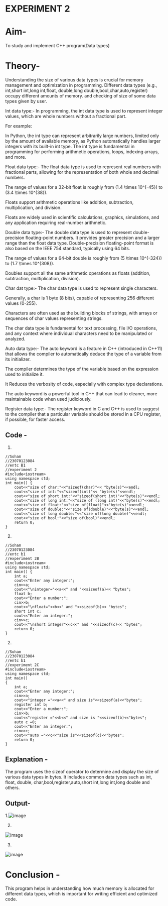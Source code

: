 # EXPERIMENT 2

# Aim-
To study and implement C++ program(Data types)

# Theory-
Understanding the size of various data types is crucial for memory management and optimization in programming. Different data types (e.g., int,short int,long int,float, double,long double,bool,char,auto,register) occupy different amounts of memory. and checking of size of some data types given by user.

Int data type:-
In programming, the int data type is used to represent integer values, which are whole numbers without a fractional part.

For example:

In Python, the int type can represent arbitrarily large numbers, limited only by the amount of available memory, as Python automatically handles larger integers with its built-in int type.
The int type is fundamental in programming for performing arithmetic operations, loops, indexing arrays, and more.

Float data type:-
The float data type is used to represent real numbers with fractional parts, allowing for the representation of both whole and decimal numbers.

The range of values for a 32-bit float is roughly from (1.4 \times 10^{-45}) to (3.4 \times 10^{38}).

Floats support arithmetic operations like addition, subtraction, multiplication, and division.

Floats are widely used in scientific calculations, graphics, simulations, and any application requiring real-number arithmetic.

Double data type:-
The double data type is used to represent double-precision floating-point numbers. It provides greater precision and a larger range than the float data type. Double-precision floating-point format is also based on the IEEE 754 standard, typically using 64 bits.

The range of values for a 64-bit double is roughly from (5 \times 10^{-324}) to (1.7 \times 10^{308}).

Doubles support all the same arithmetic operations as floats (addition, subtraction, multiplication, division).

Char dat type:-
The char data type is used to represent single characters.

Generally, a char is 1 byte (8 bits), capable of representing 256 different values (0-255).

Characters are often used as the building blocks of strings, with arrays or sequences of char values representing strings.

The char data type is fundamental for text processing, file I/O operations, and any context where individual characters need to be manipulated or analyzed.

Auto data type:-
The auto keyword is a feature in C++ (introduced in C++11) that allows the compiler to automatically deduce the type of a variable from its initializer.

The compiler determines the type of the variable based on the expression used to initialize it.

It Reduces the verbosity of code, especially with complex type declarations.

The auto keyword is a powerful tool in C++ that can lead to cleaner, more maintainable code when used judiciously.

Register data type:-
The register keyword in C and C++ is used to suggest to the compiler that a particular variable should be stored in a CPU register, if possible, for faster access.

## Code -
1.
```
//Soham
//23070123084
//entc B1
//experiment 2
#include<iostream>
using namespace std;
int main() {
    cout<<"size of char:"<<"sizeof(char)"<< "byte(s)"<<endl;
    cout<<"size of int:"<<"sizeof(int)"<< "byte(s)"<<endl;
    cout<<"size of short int:"<<"sizeof(short int)"<<"byte(s)"<<endl;
    cout<<"size of long int:"<<"size of (long int)"<<"byte(s)"<<endl;
    cout<<"size of float:"<<"size of(float)"<<"byte(s)"<<endl;
    cout<<"size of double:"<<"size of(double)"<<"byte(s)"<<endl;
    cout<<"size of long double:"<<"size of(long double)"<<endl;
    cout<<"size of bool:"<<"size of(bool)"<<endl;
    return 0;
}
```
2.
```
//Soham
//23070123084
//entc b1
//experiment 2B
#include<iostream>
using namespace std;
int main() {
    int a;
    cout<<"Enter any integer:";
    cin>>a;
    cout<<"\ninteger="<<a<<" and "<<sizeof(a)<< "bytes";
    float b;
    cout<<"Enter a number:";
    cin>>b;
    cout<<"\nfloat="<<b<<" and "<<sizeof(b)<< "bytes";
    short int c;
    cout<<"Enter an integer:";
    cin>>c;
    cout<<"\nshort integer"<<c<<" and "<<sizeof(c)<< "bytes";
    return 0;
}
```
2.
```
//Soham
//23070123084
//entc b1
//experiment 2C
#include<iostream>
using namespace std;
int main()
{
    int a;
    cout<<"Enter any integer:";
    cin>>a;
    cout<<"integer ="<<a<<" and size is"<<sizeof(a)<<"bytes";
    register int b;
    cout<<"Enter a number:";
    cin>>b;
    cout<<"register ="<<b<<" and size is "<<sizeof(b)<<"bytes";
    auto c =0;
    cout<<"Enter an integer:";
    cin>>c;
    cout<<"auto ="<<c<<"size is"<<sizeof(c)<<"bytes";
    return 0;
}

```
## Explanation -
The program uses the sizeof operator to determine and display the size of various data types in bytes. It includes common data types such as int, float, double, char,bool,register,auto,short int,long int,long double and others.

## Output-
1.![image](https://github.com/user-attachments/assets/394e92df-bb97-438f-a993-8cf48639d642)


2.
![image](https://github.com/user-attachments/assets/9b7dd1d5-8931-41a4-bfe7-00f3522cb32e)



3.
![image](https://github.com/user-attachments/assets/1a54e879-3768-4047-9d67-f140a13d5afd)



# Conclusion -
This program helps in understanding how much memory is allocated for different data types, which is important for writing efficient and optimized code.
